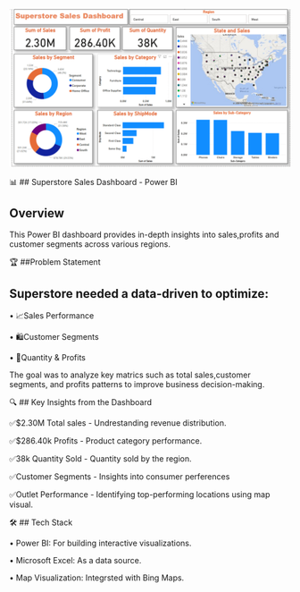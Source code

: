 ![image alt](https://github.com/MuraliCodes/-Data-Visualization-and-Storytelling/blob/344c11bd6450477f075f5e06cbac702c315a39e4/Superstore%20Sales%20Dashboard.png)

📊 ## Superstore Sales Dashboard - Power BI

## Overview

This Power BI dashboard provides in-depth insights into sales,profits and customer segments across various regions.

🏆 ##Problem Statement

## Superstore needed a data-driven to optimize:

•	📈Sales Performance

•	🛍Customer Segments

•	🏬Quantity & Profits

The goal was to analyze key matrics such as total sales,customer segments, and profits patterns to improve business decision-making.

🔍 ## Key Insights from the Dashboard

✅$2.30M Total sales - Undrestanding revenue distribution.

✅$286.40k Profits - Product category performance.

✅38k Quantity Sold - Quantity sold by the region.

✅Customer Segments - Insights into consumer perferences

✅Outlet Performance - Identifying top-performing locations using map visual.

🛠 ## Tech Stack

•	Power BI: For building interactive visualizations.

•	Microsoft Excel: As a data source.

•	Map Visualization: Integrsted with Bing Maps.
